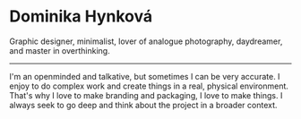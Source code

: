 # Dominika Hynková
Graphic designer, minimalist, lover of analogue photography, daydreamer, and master in overthinking.

- - -

I'm an openminded and talkative, but sometimes I can be very accurate. I enjoy to do complex work and create things in a real, physical environment. That's why I love to make branding and packaging, I love to make things. I always seek to go deep and think about the project in a broader context.
